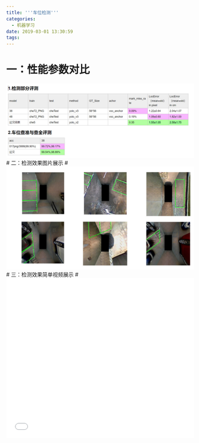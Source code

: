 ```yaml
---
title: '''车位检测'''
categories:
  - 机器学习
date: 2019-03-01 13:30:59
tags:
---
```

# 一：性能参数对比 #
<img src="/images/shixi/001.jpg"  align=center/>
# 二：检测效果图片展示 #
<img src="/images/shixi/002.jpg"  align=center/>
# 三：检测效果简单视频展示 #

<iframe id=sbrxp src="//player.bilibili.com/player.html?aid=45008099&cid=78826722&page=1" scrolling="no" border="0" frameborder="no" framespacing="0" allowfullscreen="true" style="width: 640px; height: 430px; max-width: 100%"> </iframe>